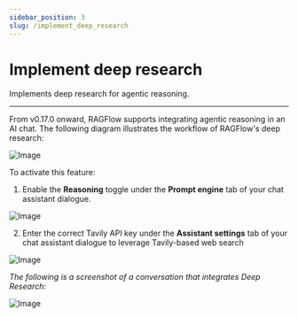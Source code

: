 ```yaml
---
sidebar_position: 3
slug: /implement_deep_research
---
```


# Implement deep research

Implements deep research for agentic reasoning.

---

From v0.17.0 onward, RAGFlow supports integrating agentic reasoning in an AI chat. The following diagram illustrates the workflow of RAGFlow's deep research:

![Image](https://github.com/user-attachments/assets/f65d4759-4f09-4d9d-9549-c0e1fe907525)

To activate this feature:

1. Enable the **Reasoning** toggle under the **Prompt engine** tab of your chat assistant dialogue.

![Image](https://github.com/user-attachments/assets/4a1968d0-0128-4371-879f-77f3a70197f5)

2. Enter the correct Tavily API key under the **Assistant settings** tab of your chat assistant dialogue to leverage Tavily-based web search

![Image](https://github.com/user-attachments/assets/e8787532-7e72-49ef-8951-169ae544512f)

*The following is a screenshot of a conversation that integrates Deep Research:*

![Image](https://github.com/user-attachments/assets/165b88ff-1f5d-4fb8-90e2-c836b25e32e9)
